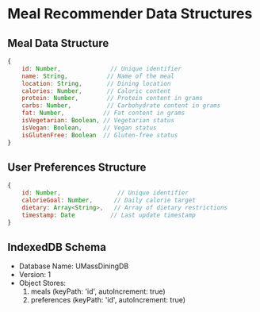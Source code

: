 # Meal Recommender Data Structures

## Meal Data Structure
```javascript
{
    id: Number,              // Unique identifier
    name: String,           // Name of the meal
    location: String,       // Dining location
    calories: Number,       // Caloric content
    protein: Number,        // Protein content in grams
    carbs: Number,          // Carbohydrate content in grams
    fat: Number,           // Fat content in grams
    isVegetarian: Boolean, // Vegetarian status
    isVegan: Boolean,      // Vegan status
    isGlutenFree: Boolean  // Gluten-free status
}
```

## User Preferences Structure
```javascript
{
    id: Number,                // Unique identifier
    calorieGoal: Number,      // Daily calorie target
    dietary: Array<String>,   // Array of dietary restrictions
    timestamp: Date          // Last update timestamp
}
```

## IndexedDB Schema
- Database Name: UMassDiningDB
- Version: 1
- Object Stores:
  1. meals (keyPath: 'id', autoIncrement: true)
  2. preferences (keyPath: 'id', autoIncrement: true)
